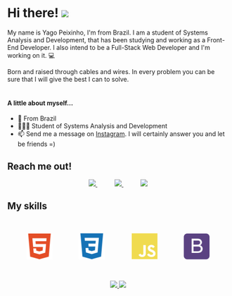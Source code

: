 

# Hi there! <img src="https://raw.githubusercontent.com/iampavangandhi/iampavangandhi/master/gifs/Hi.gif" width="30px"></h2>

My name is Yago Peixinho, I'm from Brazil. I am a student of Systems Analysis and Development, that has been studying and working as a Front-End Developer. I also intend to be a Full-Stack Web Developer and I'm working on it. 💻 

Born and raised through cables and wires. In every problem you can be sure that I will give the best I can to solve.
<br>
<br>

#### A little about myself...
 - 📍 From Brazil
 - 👨🏻‍💻 Student of Systems Analysis and Development
 - 📫 Send me a message on [Instagram](https://www.instagram.com/yagopeixinho/?hl=pt-br). I will certainly answer you and let be friends =)

## Reach me out!
<p align="center">
	<a href="https://discord.gg/tzpr3SyFhY">
		<img src="https://img.shields.io/badge/Discord-7289DA?style=for-the-badge&logo=discord&logoColor=white" width="140px" margin="40px"> 
	</a>
				    &nbsp;&nbsp;&nbsp;&nbsp;&nbsp;&nbsp;&nbsp;&nbsp;&nbsp;
	<a href="https://www.instagram.com/yagopeixinho/?hl=pt-br">
		<img src="https://img.shields.io/badge/Instagram-E4405F?style=for-the-badge&logo=instagram&logoColor=white" width="164px">
	</a>
			    &nbsp;&nbsp;&nbsp;&nbsp;&nbsp;&nbsp;&nbsp;&nbsp;&nbsp;
	<a href="mailto:yagopeixinho03@gmail.com">
		<img src="https://img.shields.io/badge/Gmail-D14836?style=for-the-badge&logo=gmail&logoColor=white" width="114px">
	</a>
</p>


## My skills
<br>
<p align="center">
    <img height="60" src="https://raw.githubusercontent.com/devicons/devicon/master/icons/html5/html5-plain.svg">
    &nbsp;&nbsp;&nbsp;&nbsp;&nbsp;&nbsp;&nbsp;&nbsp;&nbsp;&nbsp;&nbsp;&nbsp;&nbsp;
    <img height="60" src="https://raw.githubusercontent.com/devicons/devicon/master/icons/css3/css3-plain.svg">
    &nbsp;&nbsp;&nbsp;&nbsp;&nbsp;&nbsp;&nbsp;&nbsp;&nbsp;&nbsp;&nbsp;&nbsp;&nbsp;
    <img height="60" src="https://raw.githubusercontent.com/devicons/devicon/master/icons/javascript/javascript-plain.svg">
    &nbsp;&nbsp;&nbsp;&nbsp;&nbsp;&nbsp;&nbsp;&nbsp;&nbsp;&nbsp;&nbsp;&nbsp;&nbsp;
    <img height="60" src="https://raw.githubusercontent.com/devicons/devicon/master/icons/bootstrap/bootstrap-plain.svg">
</p>

<br>
<p align="center">
  <a href="https://github.com/yagopeixinho/github-readme-stats">
    <img
      align=""
      src="https://github-readme-stats.vercel.app/api/top-langs/?username=yagopeixinho&layout=compact"/>
  </a>
  <a href="https://github.com/yagopeixinho/github-readme-stats">
    <img
      align=""
      height=""
      src="https://github-readme-stats.vercel.app/api?username=yagopeixinho&count_private=true&show_icons=true&custom_title=Github%20Status&hide=issues" width="407px"/>
  </a>
</p>

